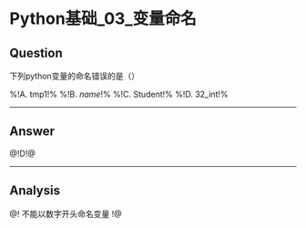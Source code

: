# Python基础_03_变量命名


## Question
下列python变量的命名错误的是（）

%!A. tmp1!%
%!B. _name_!%
%!C. Student!%
%!D. 32_int!%

----

## Answer
@!D!@

----

## Analysis
@!
不能以数字开头命名变量
!@
